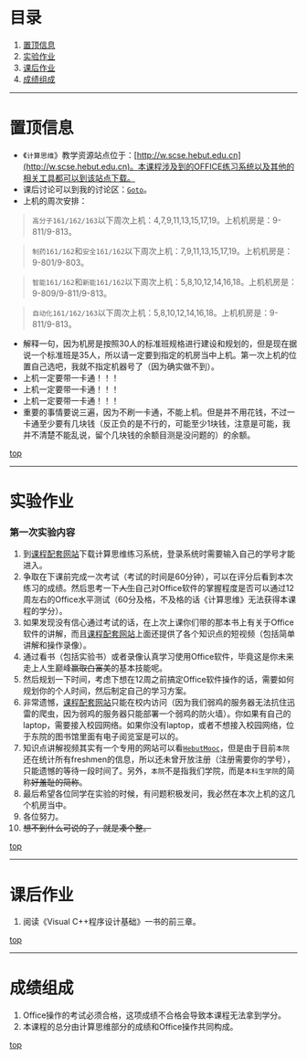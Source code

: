 # 目录
1. [置顶信息](#置顶信息)  
2. [实验作业](#实验作业)
3. [课后作业](#课后作业)
4. [成绩组成](#成绩组成)

----
# 置顶信息  

- 《`计算思维`》教学资源站点位于：[http://w.scse.hebut.edu.cn](http://w.scse.hebut.edu.cn)。本课程涉及到的OFFICE练习系统以及其他的相关工具都可以到该站点下载。  
- 课后讨论可以到我的讨论区：[`Goto`](https://github.com/liuii/guestBook/issues)。  
- 上机的周次安排：  

> `高分子161/162/163`以下周次上机：4,7,9,11,13,15,17,19。上机机房是：9-811/9-813。  

> `制药161/162`和`安全161/162`以下周次上机：7,9,11,13,15,17,19。上机机房是：9-801/9-803。  

> `智能161/162`和`新能161/162`以下周次上机：5,8,10,12,14,16,18。上机机房是：9-809/9-811/9-813。  

> `自动化161/162/163`以下周次上机：5,8,10,12,14,16,18。上机机房是：9-811/9-813。  

- 解释一句，因为机房是按照30人的标准班规格进行建设和规划的，但是现在据说一个标准班是35人，所以请一定要到指定的机房当中上机。第一次上机的位置自己选吧，我就不指定机器号了（因为确实做不到）。  
- 上机一定要带一卡通！！！  
- 上机一定要带一卡通！！！  
- 上机一定要带一卡通！！！  
- 重要的事情要说三遍，因为不刷一卡通，不能上机。但是并不用花钱，不过一卡通至少要有几块钱（反正负的是不行的，可能至少1块钱，注意是可能，我并不清楚不能乱说，留个几块钱的余额目测是没问题的）的余额。

[top](#目录)

----
# 实验作业

### 第一次实验内容
1. 到[课程配套网站](http://w.scse.hebut.edu.cn)下载计算思维练习系统，登录系统时需要输入自己的学号才能进入。
2. 争取在下课前完成一次考试（考试的时间是60分钟），可以在评分后看到本次练习的成绩。然后思考一下~~人生~~自己对Office软件的掌握程度是否可以通过12周左右的Office水平测试（60分及格，不及格的话《计算思维》无法获得本课程的学分）。
3. 如果发现没有信心通过考试的话，在上次上课你们带的那本书上有关于Office软件的讲解，而且[课程配套网站](http://w.scse.hebut.edu.cn)上面还提供了各个知识点的短视频（包括简单讲解和操作录像）。
4. 通过看书（包括实验书）或者录像认真学习使用Office软件，毕竟这是你未来走上人生巅峰~~赢取白富美~~的基本技能呢。
5. 然后规划一下时间，考虑下想在12周之前搞定Office软件操作的话，需要如何规划你的个人时间，然后制定自己的学习方案。
6. 非常遗憾，[课程配套网站](http://w.scse.hebut.edu.cn)只能在校内访问（因为我们弱鸡的服务器无法抗住迅雷的爬虫，因为弱鸡的服务器只能部署一个弱鸡的防火墙）。你如果有自己的laptop，需要接入校园网络。如果你没有laptop，或者不想接入校园网络，位于东院的图书馆里面有电子阅览室是可以的。
7. 知识点讲解视频其实有一个专用的网站可以看[`HebutMooc`](http://hebut.xuetangx.com)，但是由于目前`本院`还在统计所有freshmen的信息，所以还未曾开放注册（注册需要你的学号），只能遗憾的等待一段时间了。另外，`本院`不是指我们学院，而是`本科生学院`的简称~~好羞耻的简称~~。
8. 最后希望各位同学在实验的时候，有问题积极发问，我必然在本次上机的这几个机房当中。
9. 各位努力。
10. ~~想不到什么可说的了，就是凑个整。~~

[top](#目录)

----
# 课后作业  
1. 阅读《Visual C++程序设计基础》一书的前三章。  

[top](#目录)

----
# 成绩组成   
1. Office操作的考试必须合格，这项成绩不合格会导致本课程无法拿到学分。  
2. 本课程的总分由计算思维部分的成绩和Office操作共同构成。

[top](#目录)
